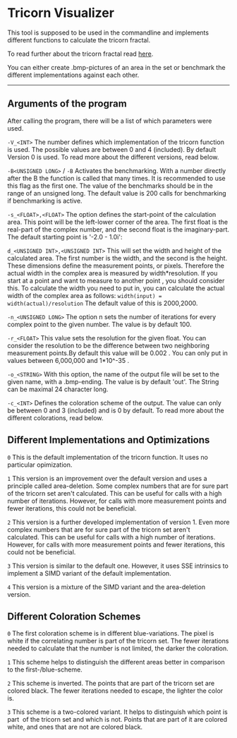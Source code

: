 # Tricorn Visualizer

This tool is supposed to be used in the commandline and implements different functions to calculate the tricorn fractal.

To read further about the tricorn fractal read [here](https://en.wikipedia.org/wiki/Tricorn_(mathematics)).

You can either create .bmp-pictures of an area in the set or benchmark the different implementations against each other.

---

## Arguments of the program

After calling the program, there will be a list of which parameters were used.

`-V_<INT>`   The number defines which implementation of the tricorn function is used. The possible values are between 0 and 4 (included). By default Version 0 is used. To read more about the different versions, read below.

`-B<UNSIGNED LONG>` / `-B`   Activates the benchmarking. With a number directly after the B the function is called that many times. It is recommended to use this flag as the first one. The value of the benchmarks should be in the range of an unsigned long. The default value is 200 calls for benchmarking if benchmarking is active.

`-s_<FLOAT>,<FLOAT>`   The option defines the start-point of the calculation area. This point will be the left-lower corner of the area. The first float is the real-part of the complex number, and the second float is the imaginary-part. The default starting point is '-2.0 - 1.0i':

`d_<UNSIGNED INT>,<UNSIGNED INT>` This will set the width and height of the calculated area. The first number is the width, and the second is the height. These dimensions define the measurement points, or pixels. Therefore the actual width in the complex area is measured by width*resolution. If you start at a point and want to measure to another point , you should consider this. To calculate the width you need to put in, you can calculate the actual width of the complex area as follows:  `width(input) = width(actual)/resolution` The default value of this is 2000,2000.

`-n_<UNSIGNED LONG>` The option n sets the number of iterations for every complex point to the given number. The value is by default 100.

`-r_<FLOAT>` This value sets the resolution for the given float. You can consider the resolution to be the difference between two neighboring measurement points.By default this value will be 0.002 . You can only put in values between 6,000,000 and 1*10^-35 .

`-o_<STRING>` With this option, the name of the output file will be set to the given name, with a .bmp-ending. The value is by default 'out'. The String can be maximal 24 character long.

`-c_<INT>` Defines the coloration scheme of the output. The value can only be between 0 and 3 (included) and is 0 by default. To read more about the different colorations, read below.


## Different Implementations and Optimizations

`0` This is the default implementation of the tricorn function. It uses no particular opimization.

`1` This version is an improvement over the default version and uses a principle called area-deletion. Some complex numbers that are for sure part of the tricorn set aren't calculated. This can be useful for calls with a high number of iterations. However, for calls with more measurement points and fewer iterations, this could not be beneficial.

`2` This version is a further developed implementation of version 1. Even more complex numbers that are for sure part of the tricorn set aren't calculated. This can be useful for calls with a high number of iterations. However, for calls with more measurement points and fewer iterations, this could not be beneficial.

`3` This version is similar to the default one. However, it uses SSE intrinsics to implement a SIMD variant of the default implementation.

`4` This version is a mixture of the SIMD variant and the area-deletion version.
            

## Different Coloration Schemes

`0` The first coloration scheme is in different blue-variations. The pixel is white if the correlating number is part of the tricorn set. The fewer iterations needed to calculate that the number is not limited, the darker the coloration.

`1` This scheme helps to distinguish the different areas better in comparison to the first-/blue-scheme.

`2` This scheme is inverted. The points that are part of the tricorn set are colored black. The fewer iterations needed to escape, the lighter the color is.

`3` This scheme is a two-colored variant. It helps to distinguish which point is part  of the tricorn set and which is not. Points that are part of it are colored white, and ones that are not are colored black.
            